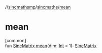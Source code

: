 //[sincmathsmp](../../index.md)/[sincmaths](index.md)/[mean](mean.md)

# mean

[common]\
fun [SincMatrix](-sinc-matrix/index.md).[mean](mean.md)(dim: [Int](https://kotlinlang.org/api/latest/jvm/stdlib/kotlin/-int/index.html) = 1): [SincMatrix](-sinc-matrix/index.md)

